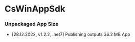 # CsWinAppSdk

### Unpackaged App Size
- [28.12.2022, v1.2.2, .net7] Publishing outputs 36.2 MB App

